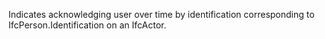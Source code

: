 ﻿Indicates acknowledging user over time by identification corresponding to IfcPerson.Identification on an IfcActor.